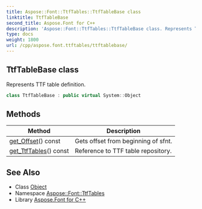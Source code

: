 ```yaml
---
title: Aspose::Font::TtfTables::TtfTableBase class
linktitle: TtfTableBase
second_title: Aspose.Font for C++
description: 'Aspose::Font::TtfTables::TtfTableBase class. Represents TTF table definition in C++.'
type: docs
weight: 1800
url: /cpp/aspose.font.ttftables/ttftablebase/
---
```

## TtfTableBase class


Represents TTF table definition.

```cpp
class TtfTableBase : public virtual System::Object
```

## Methods

| Method | Description |
| --- | --- |
| [get_Offset](./get_offset/)() const | Gets offset from beginning of sfnt. |
| [get_TtfTables](./get_ttftables/)() const | Reference to TTF table repository. |
## See Also

* Class [Object](../../system/object/)
* Namespace [Aspose::Font::TtfTables](../)
* Library [Aspose.Font for C++](../../)
